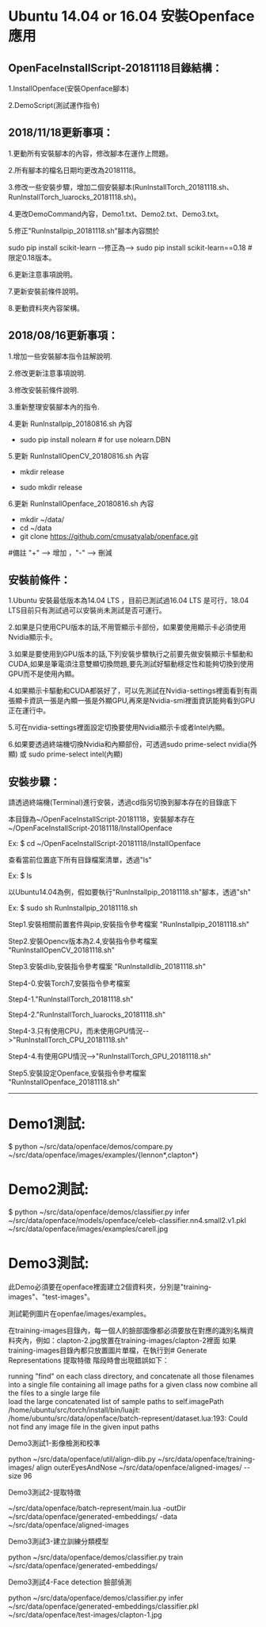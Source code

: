 # Ubuntu 14.04 or 16.04 安裝Openface應用

OpenFaceInstallScript-20181118目錄結構：
----------------------------------------------------------------------------------------------------------------------------------
1.InstallOpenface(安裝Openface腳本)

2.DemoScript(測試運作指令)

2018/11/18更新事項：
----------------------------------------------------------------------------------------------------------------------------------
1.更動所有安裝腳本的內容，修改腳本在運作上問題。

2.所有腳本的檔名日期均更改為20181118。

3.修改一些安裝步驟，增加二個安裝腳本(RunInstallTorch_20181118.sh、RunInstallTorch_luarocks_20181118.sh)。

4.更改DemoCommand內容，Demo1.txt、Demo2.txt、Demo3.txt。

5.修正"RunInstallpip_20181118.sh"腳本內容關於

sudo pip install scikit-learn  --修正為--> sudo pip install scikit-learn==0.18 #限定0.18版本。

6.更新注意事項說明。

7.更新安裝前條件說明。

8.更動資料夾內容架構。


2018/08/16更新事項：
-----------------------------------------------------------------------------------------------------------------------------------
1.增加一些安裝腳本指令註解說明.

2.修改更新注意事項說明.

3.修改安裝前條件說明.

3.重新整理安裝腳本內的指令.

4.更新 RunInstallpip_20180816.sh 內容
  + sudo pip install nolearn # for use nolearn.DBN
  
5.更新 RunInstallOpenCV_20180816.sh 內容
  - mkdir release
  + sudo mkdir release
  
6.更新 RunInstallOpenface_20180816.sh 內容
  + mkdir ~/data/
  + cd ~/data
  + git clone https://github.com/cmusatyalab/openface.git
  
#備註 "+" --> 增加 ，"-" --> 刪減

安裝前條件：
---------------------------------------------------------------------------------------------------------------------------------------
1.Ubuntu 安裝最低版本為14.04 LTS ，目前已測試過16.04 LTS 是可行，18.04 LTS目前只有測試過可以安裝尚未測試是否可運行。

2.如果是只使用CPU版本的話,不用管顯示卡部份，如果要使用顯示卡必須使用Nvidia顯示卡。

3.如果是要使用到GPU版本的話,下列安裝步驟執行之前要先做安裝顯示卡驅動和CUDA,如果是筆電須注意雙顯切換問題,要先測試好驅動穩定性和能夠切換到使用GPU而不是使用內顯。

4.如果顯示卡驅動和CUDA都裝好了，可以先測試在Nvidia-settings裡面看到有兩張顯卡資訊一張是內顯一張是外顯GPU,再來是Nvidia-smi裡面資訊能夠看到GPU正在運行中。

5.可在nvidia-settings裡面設定切換要使用Nvidia顯示卡或者Intel內顯。

6.如果要透過終端機切換Nvidia和內顯部份，可透過sudo prime-select nvidia(外顯) 或 sudo prime-select intel(內顯)

安裝步驟：
---------------------------------------------------------------------------------------------------------------------------------------
請透過終端機(Terminal)進行安裝，透過cd指另切換到腳本存在的目錄底下

本目錄為~/OpenFaceInstallScript-20181118，安裝腳本存在~/OpenFaceInstallScript-20181118/InstallOpenface

Ex:
$ cd ~/OpenFaceInstallScript-20181118/InstallOpenface



查看當前位置底下所有目錄檔案清單，透過"ls"

Ex:
$ ls



以Ubuntu14.04為例，假如要執行"RunInstallpip_20181118.sh"腳本，透過"sh"

Ex:
$ sudo sh RunInstallpip_20181118.sh


Step1.安裝相關前置套件與pip,安裝指令參考檔案 "RunInstallpip_20181118.sh"

Step2.安裝Opencv版本為2.4,安裝指令參考檔案 "RunInstallOpenCV_20181118.sh"

Step3.安裝dlib,安裝指令參考檔案 "RunInstalldlib_20181118.sh"

Step4-0.安裝Torch7,安裝指令參考檔案

Step4-1."RunInstallTorch_20181118.sh"

Step4-2."RunInstallTorch_luarocks_20181118.sh"

Step4-3.只有使用CPU，而未使用GPU情況-->"RunInstallTorch_CPU_20181118.sh"

Step4-4.有使用GPU情況-->"RunInstallTorch_GPU_20181118.sh"

Step5.安裝設定Openface,安裝指令參考檔案 "RunInstallOpenface_20181118.sh"


---------------------------------------------------------------------------------------------------------------------------------------
# Demo1測試:
$ python ~/src/data/openface/demos/compare.py ~/src/data/openface/images/examples/{lennon*,clapton*}


# Demo2測試:
$ python ~/src/data/openface/demos/classifier.py  infer ~/src/data/openface/models/openface/celeb-classifier.nn4.small2.v1.pkl ~/src/data/openface/images/examples/carell.jpg


# Demo3測試:
此Demo必須要在openface裡面建立2個資料夾，分別是"training-images"、"test-images"。

測試範例圖片在openfae/images/examples。


在training-images目錄內，每一個人的臉部圖像都必須要放在對應的識別名稱資料夾內，例如：clapton-2.jpg放置在training-images/clapton-2裡面
如果training-images目錄內都只放置圖片單檔，在執行到# Generate Representations 提取特徵 階段時會出現錯誤如下：

running "find" on each class directory, and concatenate all those filenames into a single file containing all image paths for a given class	
now combine all the files to a single large file	
load the large concatenated list of sample paths to self.imagePath	
/home/ubuntu/src/torch/install/bin/luajit: /home/ubuntu/src/data/openface/batch-represent/dataset.lua:193: Could not find any image file in the given input paths


Demo3測試1-影像檢測和校準

python ~/src/data/openface/util/align-dlib.py  ~/src/data/openface/training-images/ align outerEyesAndNose ~/src/data/openface/aligned-images/ --size 96

Demo3測試2-提取特徵

~/src/data/openface/batch-represent/main.lua -outDir ~/src/data/openface/generated-embeddings/ -data ~/src/data/openface/aligned-images

Demo3測試3-建立訓練分類模型

python ~/src/data/openface/demos/classifier.py train ~/src/data/openface/generated-embeddings/

Demo3測試4-Face detection 臉部偵測

python ~/src/data/openface/demos/classifier.py infer ~/src/data/openface/generated-embeddings/classifier.pkl ~/src/data/openface/test-images/clapton-1.jpg
